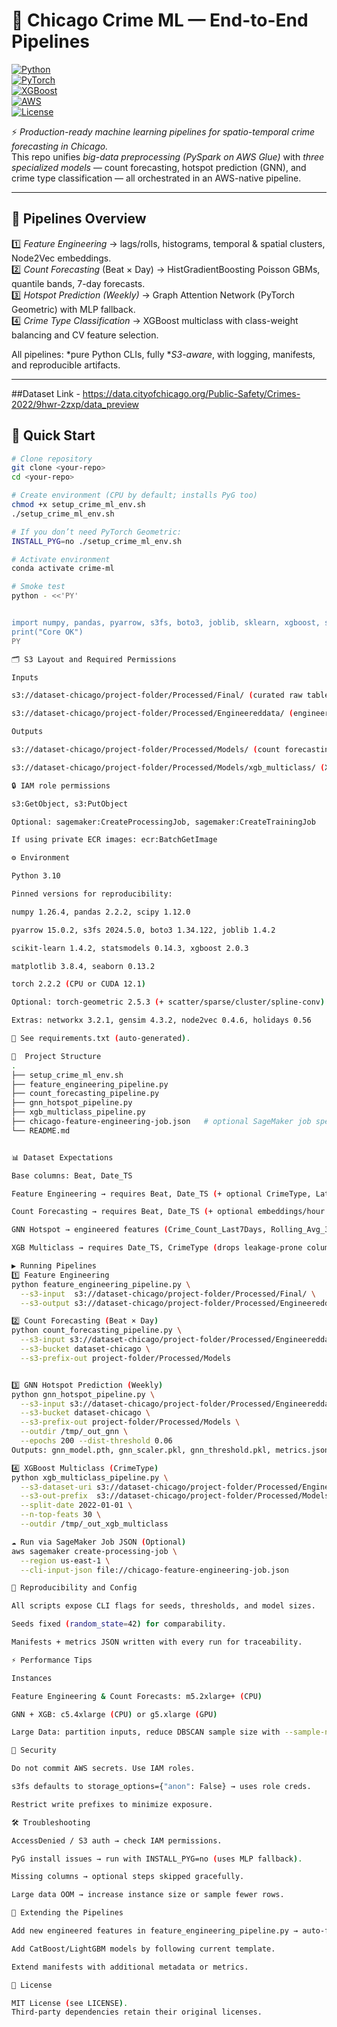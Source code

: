 # 🔎 Chicago Crime ML — End-to-End Pipelines  

[![Python](https://img.shields.io/badge/Python-3.10-blue.svg)](https://www.python.org/)  
[![PyTorch](https://img.shields.io/badge/PyTorch-2.2.2-red.svg)](https://pytorch.org/)  
[![XGBoost](https://img.shields.io/badge/XGBoost-2.0.3-green.svg)](https://xgboost.ai/)  
[![AWS](https://img.shields.io/badge/AWS-SageMaker%20%7C%20Glue%20%7C%20S3-orange.svg)](https://aws.amazon.com/)  
[![License](https://img.shields.io/badge/License-MIT-black.svg)](./LICENSE)  

⚡ *Production-ready machine learning pipelines for spatio-temporal crime forecasting in Chicago.*  
This repo unifies *big-data preprocessing (PySpark on AWS Glue)* with *three specialized models* — count forecasting, hotspot prediction (GNN), and crime type classification — all orchestrated in an AWS-native pipeline.  

---

## 📌 Pipelines Overview  

1️⃣ *Feature Engineering* → lags/rolls, histograms, temporal & spatial clusters, Node2Vec embeddings.  
2️⃣ *Count Forecasting* (Beat × Day) → HistGradientBoosting Poisson GBMs, quantile bands, 7-day forecasts.  
3️⃣ *Hotspot Prediction (Weekly)* → Graph Attention Network (PyTorch Geometric) with MLP fallback.  
4️⃣ *Crime Type Classification* → XGBoost multiclass with class-weight balancing and CV feature selection.  

All pipelines: *pure Python CLIs, fully **S3-aware*, with logging, manifests, and reproducible artifacts.  

---

##Dataset Link - https://data.cityofchicago.org/Public-Safety/Crimes-2022/9hwr-2zxp/data_preview

## 🚀 Quick Start  

```bash
# Clone repository
git clone <your-repo>
cd <your-repo>

# Create environment (CPU by default; installs PyG too)
chmod +x setup_crime_ml_env.sh
./setup_crime_ml_env.sh

# If you don’t need PyTorch Geometric:
INSTALL_PYG=no ./setup_crime_ml_env.sh

# Activate environment
conda activate crime-ml

# Smoke test
python - <<'PY'


import numpy, pandas, pyarrow, s3fs, boto3, joblib, sklearn, xgboost, statsmodels, torch
print("Core OK")
PY

🗂 S3 Layout and Required Permissions

Inputs

s3://dataset-chicago/project-folder/Processed/Final/ (curated raw table in Parquet)

s3://dataset-chicago/project-folder/Processed/Engineereddata/ (engineered dataset in Parquet)

Outputs

s3://dataset-chicago/project-folder/Processed/Models/ (count forecasting + GNN artifacts)

s3://dataset-chicago/project-folder/Processed/Models/xgb_multiclass/ (XGB artifacts and reports)

🔒 IAM role permissions

s3:GetObject, s3:PutObject

Optional: sagemaker:CreateProcessingJob, sagemaker:CreateTrainingJob

If using private ECR images: ecr:BatchGetImage

⚙ Environment

Python 3.10

Pinned versions for reproducibility:

numpy 1.26.4, pandas 2.2.2, scipy 1.12.0

pyarrow 15.0.2, s3fs 2024.5.0, boto3 1.34.122, joblib 1.4.2

scikit-learn 1.4.2, statsmodels 0.14.3, xgboost 2.0.3

matplotlib 3.8.4, seaborn 0.13.2

torch 2.2.2 (CPU or CUDA 12.1)

Optional: torch-geometric 2.5.3 (+ scatter/sparse/cluster/spline-conv)

Extras: networkx 3.2.1, gensim 4.3.2, node2vec 0.4.6, holidays 0.56

📜 See requirements.txt (auto-generated).

📂  Project Structure
.
├── setup_crime_ml_env.sh
├── feature_engineering_pipeline.py
├── count_forecasting_pipeline.py
├── gnn_hotspot_pipeline.py
├── xgb_multiclass_pipeline.py
├── chicago-feature-engineering-job.json   # optional SageMaker job spec
└── README.md


📊 Dataset Expectations

Base columns: Beat, Date_TS

Feature Engineering → requires Beat, Date_TS (+ optional CrimeType, Latitude, Longitude, Hour)

Count Forecasting → requires Beat, Date_TS (+ optional embeddings/hour clusters)

GNN Hotspot → engineered features (Crime_Count_Last7Days, Rolling_Avg_3Day_Beat, Arrest_Rate_*, top crime dummies, Hour, Month, IsWeekend, Is_Covid_Era, Lat_Bin, Lng_Bin)

XGB Multiclass → requires Date_TS, CrimeType (drops leakage-prone columns internally)

▶ Running Pipelines
1️⃣ Feature Engineering
python feature_engineering_pipeline.py \
  --s3-input  s3://dataset-chicago/project-folder/Processed/Final/ \
  --s3-output s3://dataset-chicago/project-folder/Processed/Engineereddata/part-00000.parquet

2️⃣ Count Forecasting (Beat × Day)
python count_forecasting_pipeline.py \
  --s3-input s3://dataset-chicago/project-folder/Processed/Engineereddata/ \
  --s3-bucket dataset-chicago \
  --s3-prefix-out project-folder/Processed/Models


3️⃣ GNN Hotspot Prediction (Weekly)
python gnn_hotspot_pipeline.py \
  --s3-input s3://dataset-chicago/project-folder/Processed/Engineereddata/ \
  --s3-bucket dataset-chicago \
  --s3-prefix-out project-folder/Processed/Models \
  --outdir /tmp/_out_gnn \
  --epochs 200 --dist-threshold 0.06
Outputs: gnn_model.pth, gnn_scaler.pkl, gnn_threshold.pkl, metrics.json, hotspot predictions.

4️⃣ XGBoost Multiclass (CrimeType)
python xgb_multiclass_pipeline.py \
  --s3-dataset-uri s3://dataset-chicago/project-folder/Processed/Engineereddata/ \
  --s3-out-prefix  s3://dataset-chicago/project-folder/Processed/Models/xgb_multiclass \
  --split-date 2022-01-01 \
  --n-top-feats 30 \
  --outdir /tmp/_out_xgb_multiclass

☁ Run via SageMaker Job JSON (Optional)
aws sagemaker create-processing-job \
  --region us-east-1 \
  --cli-input-json file://chicago-feature-engineering-job.json

🔄 Reproducibility and Config

All scripts expose CLI flags for seeds, thresholds, and model sizes.

Seeds fixed (random_state=42) for comparability.

Manifests + metrics JSON written with every run for traceability.

⚡ Performance Tips

Instances

Feature Engineering & Count Forecasts: m5.2xlarge+ (CPU)

GNN + XGB: c5.4xlarge (CPU) or g5.xlarge (GPU)

Large Data: partition inputs, reduce DBSCAN sample size with --sample-n.

🔐 Security

Do not commit AWS secrets. Use IAM roles.

s3fs defaults to storage_options={"anon": False} → uses role creds.

Restrict write prefixes to minimize exposure.

🛠 Troubleshooting

AccessDenied / S3 auth → check IAM permissions.

PyG install issues → run with INSTALL_PYG=no (uses MLP fallback).

Missing columns → optional steps skipped gracefully.

Large data OOM → increase instance size or sample fewer rows.

🔮 Extending the Pipelines

Add new engineered features in feature_engineering_pipeline.py → auto-flow into GNN/XGB.

Add CatBoost/LightGBM models by following current template.

Extend manifests with additional metadata or metrics.

📜 License

MIT License (see LICENSE).
Third-party dependencies retain their original licenses.

